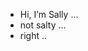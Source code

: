 -  Hi, I’m Sally ...
-  not salty ...
-  right ..

<!---
Sallydddd/Sallydddd is a ✨ special ✨ repository because its `README.md` (this file) appears on your GitHub profile.
You can click the Preview link to take a look at your changes.
--->
